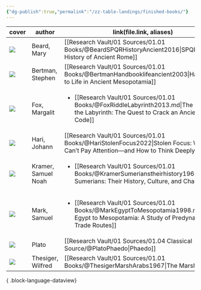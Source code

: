 ```yaml
---
{"dg-publish":true,"permalink":"/zz-table-landings/finished-books/"}
---
```


| cover                                                             | author              | link(file.link, aliases)                                                                                                                                    |
| ----------------------------------------------------------------- | ------------------- | ----------------------------------------------------------------------------------------------------------------------------------------------------------- |
| ![](https://m.media-amazon.com/images/I/71GRXseK-rL._SL1200_.jpg) | Beard, Mary         | [[Research Vault/01 Sources/01.01 Books/@BeardSPQRHistoryAncient2016\|SPQR: A History of Ancient Rome]]                                                  |
| ![](https://m.media-amazon.com/images/I/71S5BYlijQL._SL1360_.jpg) | Bertman, Stephen    | [[Research Vault/01 Sources/01.01 Books/@BertmanHandbooklifeancient2003\|Handbook to Life in Ancient Mesopotamia]]                                       |
| ![](https://m.media-amazon.com/images/I/51QAlF2yX0L.jpg)          | Fox, Margalit       | <ul><li>[[Research Vault/01 Sources/01.01 Books/@FoxRiddleLabyrinth2013.md\\|The Riddle of the Labyrinth: The Quest to Crack an Ancient Code]]</li></ul>    |
| ![](https://m.media-amazon.com/images/I/71+6rdW61qL._SL1500_.jpg) | Hari, Johann        | [[Research Vault/01 Sources/01.01 Books/@HariStolenFocus2022\|Stolen Focus: Why You Can’t Pay Attention—and How to Think Deeply Again]]                  |
| ![](https://m.media-amazon.com/images/I/81ZQWb8CFnL._SL1360_.jpg) | Kramer, Samuel Noah | <ul><li>[[Research Vault/01 Sources/01.01 Books/@KramerSumerianstheirhistory1963.md\\|The Sumerians: Their History, Culture, and Character]]</li></ul>      |
| ![](https://m.media-amazon.com/images/I/51KxuKtrkGL.jpg)          | Mark, Samuel        | <ul><li>[[Research Vault/01 Sources/01.01 Books/@MarkEgyptToMesopotamia1998.md\\|From Egypt to Mesopotamia: A Study of Predynastic Trade Routes]]</li></ul> |
| ![](https://m.media-amazon.com/images/I/61yetD2aanL._SL1000_.jpg) | Plato               | [[Research Vault/01 Sources/01.04 Classical Source/@PlatoPhaedo\|Phaedo]]                                                                                |
| ![](https://m.media-amazon.com/images/I/61cvX+77YSL._SL1169_.jpg) | Thesiger, Wilfred   | [[Research Vault/01 Sources/01.01 Books/@ThesigerMarshArabs1967\|The Marsh Arabs]]                                                                       |

{ .block-language-dataview}
